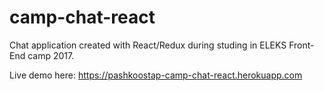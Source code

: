 # camp-chat-react
Chat application created with React/Redux during studing in ELEKS Front-End camp 2017.

Live demo here: https://pashkoostap-camp-chat-react.herokuapp.com

